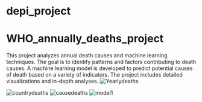 # depi_project
# WHO_annually_deaths_project
This project analyzes annual death causes and machine learning techniques. The goal is to identify patterns and factors contributing to death causes. A machine learning model is developed to predict potential causes of death based on a variety of indicators. The project includes detailed visualizations and in-depth analyses.
![Yearlydeaths](https://github.com/user-attachments/assets/452b2f06-d84e-4d7c-ac8d-b20e0b0e5327)

![countrydeaths](https://github.com/user-attachments/assets/2c27363d-6695-41a8-93a2-4fd02e9e39d2)
![causedeaths](https://github.com/user-attachments/assets/9e5cf2e4-79c0-43f8-87b1-6f12cb47000c)
![model1](https://github.com/user-attachments/assets/72b35c18-caeb-429c-af53-b2c1f236f1a0)
